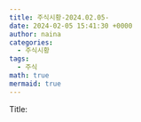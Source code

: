 ```yaml
---
title: 주식시황-2024.02.05-
date: 2024-02-05 15:41:30 +0000
author: naina
categories:
  - 주식시황
tags:
  - 주식
math: true
mermaid: true
---
```


Title:
